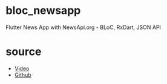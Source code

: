 
# bloc_newsapp
Flutter News App with NewsApi.org - BLoC, RxDart, JSON API  
# source
- [Video](https://www.youtube.com/watch?v=M8gRcFRdhxo)
- [Github](https://github.com/bilguunint/newsapp)
